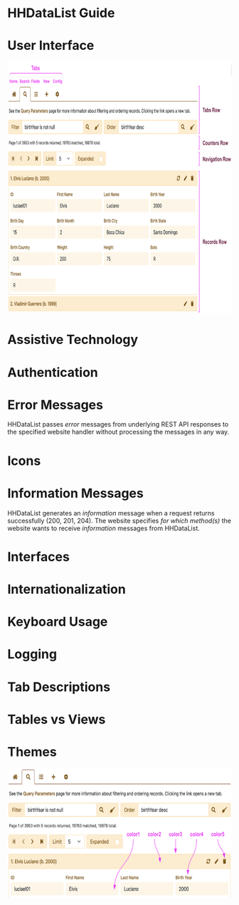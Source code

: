 # HHDataList Guide

# User Interface

<p><img src="ui.png" class="img-fluid d-block" width=800 height=567 loading="lazy"></p>

# Assistive Technology

# Authentication

# Error Messages

HHDataList passes *error* messages from underlying REST API responses to the specified website handler without processing the messages in any way. 

# Icons

# Information Messages

HHDataList generates an *information* message when a request returns successfully (200, 201, 204). The website specifies *for which method(s)* the website wants to receive *information* messages from HHDataList.

# Interfaces

# Internationalization

# Keyboard Usage

# Logging

# Tab Descriptions

# Tables vs Views

# Themes

<p><img src="theme-colors.png" class="img-fluid d-block" width=685 height=293 loading="lazy"></p>